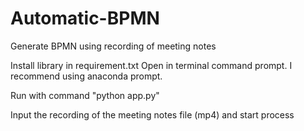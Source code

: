 # Automatic-BPMN
Generate BPMN using recording of meeting notes

Install library in requirement.txt
Open in terminal command prompt. I recommend using anaconda prompt.

Run with command "python app.py"

Input the recording of the meeting notes file (mp4) and start process
